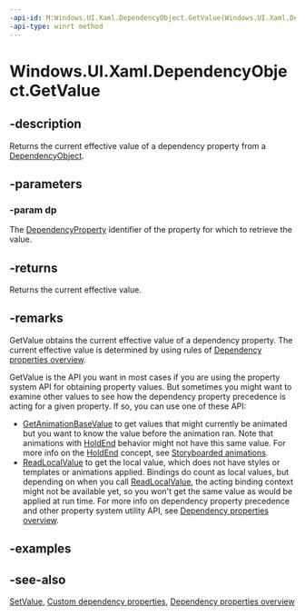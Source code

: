 ```yaml
---
-api-id: M:Windows.UI.Xaml.DependencyObject.GetValue(Windows.UI.Xaml.DependencyProperty)
-api-type: winrt method
---
```


<!-- Method syntax
public object GetValue(Windows.UI.Xaml.DependencyProperty dp)
-->

# Windows.UI.Xaml.DependencyObject.GetValue

## -description
Returns the current effective value of a dependency property from a [DependencyObject](dependencyobject.md).

## -parameters
### -param dp
The [DependencyProperty](dependencyproperty.md) identifier of the property for which to retrieve the value.

## -returns
Returns the current effective value.

## -remarks
GetValue obtains the current effective value of a dependency property. The current effective value is determined by using rules of [Dependency properties overview](https://msdn.microsoft.com/library/ad649e66-f71c-4daa-9994-617c886fda7e).

GetValue is the API you want in most cases if you are using the property system API for obtaining property values. But sometimes you might want to examine other values to see how the dependency property precedence is acting for a given property. If so, you can use one of these API:


+ [GetAnimationBaseValue](dependencyobject_getanimationbasevalue_1072186849.md) to get values that might currently be animated but you want to know the value before the animation ran. Note that animations with [HoldEnd](../windows.ui.xaml.media.animation/fillbehavior.md) behavior might not have this same value. For more info on the [HoldEnd](../windows.ui.xaml.media.animation/fillbehavior.md) concept, see [Storyboarded animations](https://msdn.microsoft.com/library/0cbceea0-2b0e-44a1-a09a-f7a939632f3a).
+ [ReadLocalValue](dependencyobject_readlocalvalue_275037327.md) to get the local value, which does not have styles or templates or animations applied. Bindings do count as local values, but depending on when you call [ReadLocalValue](dependencyobject_readlocalvalue_275037327.md), the acting binding context might not be available yet, so you won't get the same value as would be applied at run time.
For more info on dependency property precedence and other property system utility API, see [Dependency properties overview](https://msdn.microsoft.com/library/ad649e66-f71c-4daa-9994-617c886fda7e).

## -examples

## -see-also
[SetValue](dependencyobject_setvalue_52578133.md), [Custom dependency properties](https://msdn.microsoft.com/library/5adf7935-f2cf-4bb6-b1a5-f535c2ed8ef8), [Dependency properties overview](https://msdn.microsoft.com/library/ad649e66-f71c-4daa-9994-617c886fda7e)
